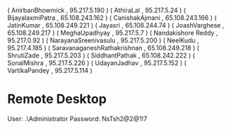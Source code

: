 (	AnirbanBhowmick	,	95.217.5.190	)
(	AthiraLal	,	95.217.5.24	)
(	BijayalaxmiPatra	,	65.108.243.162	)
(	CanishakAjmani	,	65.108.243.166	)
(	JatinKumar	,	65.108.249.221	)
(	Jayasri	,	65.108.244.74	)
(	JoashVarghese	,	65.108.249.217	)
(	MeghaUpadhyay	,	95.217.5.7	)
(	Nandakishore Reddy	,	95.217.0.92	)
(	NarayanaSreenivasulu	,	95.217.5.200	)
(	NeelKudu	,	95.217.4.185	)
(	SaravanaganeshRathakrishnan	,	65.108.249.218	)
(	ShrutiZade	,	95.217.5.203	)
(	SiddhantPathak	,	65.108.242.222	)
(	SonalMishra	,	95.217.5.226	)
(	UdayanJadhav	,	95.217.5.152	)
(	VartikaPandey	,	95.217.5.114	)


# Remote Desktop

User: .\Administrator
Password: NsTsh2@2@1!7
